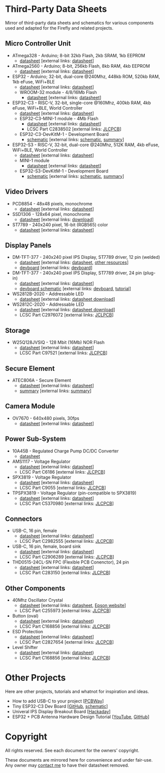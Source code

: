 Third-Party Data Sheets
=======================

Mirror of third-party data sheets and schematics for various
components used and adapted for the Firefly and related
projects.


Micro Controller Unit
---------------------

- ATmega328 - Arduino; 8-bit 32kb Flash, 2kb SRAM, 1kb EEPROM
  - [datasheet](./mcu/atmega328.pdf) [external links: [datasheet](http://ww1.microchip.com/downloads/en/DeviceDoc/Atmel-7810-Automotive-Microcontrollers-ATmega328P_Datasheet.pdf)]
- ATmega2560 - Arduino; 8-bit, 256kb Flash, 8kb RAM, 4kb EEPROM
  - [datasheet](./mcu/atmega2560.pdf) [external links: [datasheet](http://ww1.microchip.com/downloads/en/DeviceDoc/Atmel-2549-8-bit-AVR-Microcontroller-ATmega640-1280-1281-2560-2561_datasheet.pdf)]
- ESP32 - Arduino; 32-bit, dual-core @240Mhz, 448kb ROM, 520kb RAM, 1kb eFuse, WiFi+BLE
  - [datasheet](./mcu/esp32.pdf) [external links: [datasheet](https://www.espressif.com/sites/default/files/documentation/esp32_datasheet_en.pdf)]
  - WROOM-32 module - 4/8/16Mb Flash 
    - [datasheet](./mcu/esp32-wroom32.pdf) [external links: [datasheet](https://www.espressif.com/sites/default/files/documentation/esp32-wroom-32_datasheet_en.pdf)]
- ESP32-C3 - RISC-V, 32-bit, single-core @160Mhz, 400kb RAM, 4kb eFuse, WiFi+BLE, World Controller
  - [datasheet](./mcu/esp32-c3.pdf) [external links: [datasheet](https://www.espressif.com/sites/default/files/documentation/esp32-c3_datasheet_en.pdf)]
  - ESP32-C3-MINI-1 module - 4Mb Flash
    - [datasheet](./mcu/esp32-c3-mini-1.pdf) [external links: [datasheet](https://www.espressif.com/sites/default/files/documentation/esp32-c3-mini-1_datasheet_en.pdf)]
    - LCSC Part C2838502 [external links: [JLCPCB](https://jlcpcb.com/partdetail/EspressifSystems-ESP32_C3_MINI_1N4/C2838502)]
  - ESP32-C3-DevKitM-1 - Development Board
    - [schematic](./mcu/esp32-c3-devkitm.pdf) [external links: [schematic](https://dl.espressif.com/dl/schematics/SCH_ESP32-C3-DEVKITM-1_V1_20200915A.pdf), [summary](https://docs.espressif.com/projects/esp-idf/en/latest/esp32c3/hw-reference/esp32c3/user-guide-devkitm-1.html)]
- ESP32-S3 - RISC-V, 32-bit, dual-core @240Mhz, 512K RAM, 4kb eFuse, WiFi+BLE, World Controller
  - [datasheet](./mcu/esp32-s3.pdf) [external links: [datasheet](https://www.espressif.com/sites/default/files/documentation/esp32-s3_datasheet_en.pdf)]
  - MINI-1 module
    - [datasheet](./mcu/esp32-s3-mini-1.pdf) [external links: [datasheet](https://www.espressif.com/sites/default/files/documentation/esp32-s3-mini-1_mini-1u_datasheet_en.pdf)]
  - ESP32-S3-DevKitM-1 - Development Board
    - [schematic](./mcu/esp32-s3-devkitm.pdf) [external links: [schematic](https://dl.espressif.com/dl/schematics/SCH_ESP32-C3-DEVKITM-1_V1_20200915A.pdf), [summary](https://docs.espressif.com/projects/esp-idf/en/latest/esp32s3/hw-reference/esp32s3/user-guide-devkitm-1.html)]


Video Drivers
-------------

- PCD8854 - 48x48 pixels, monochrome
  - [datasheet](./video-driver/pcd8854.pdf) [external links: [datasheet](https://www.sparkfun.com/datasheets/LCD/Monochrome/Nokia5110.pdf)]
- SSD1306 - 128x64 pixel, monochrome
  - [datasheet](./video-driver/ssd1306.pdf) [external links: [download](https://www.szmaclight.com/download/SSD1306-datasheet.html)]
- ST7789 - 240x240 pixel, 16-bit (RGB565) color
  - [datasheet](./video-driver/st7789.pdf) [external links: [datasheet](https://www.newhavendisplay.com/appnotes/datasheets/LCDs/ST7789V.pdf)]


Display Panels
--------------

- DM-TFT-377 - 240x240 pixel IPS Display, ST7789 driver, 12 pin (welded)
  - [datasheet](./display/dm-tft13-377panel.pdf) [external links: [datasheet](https://cdn.shopify.com/s/files/1/0264/7629/files/DM-TFT13-377panel_Datasheet.pdf?v=1659336245), [other resources](https://www.displaymodule.com/products/1-3-240-x-240-ips-tft-display-module-spi)]
  - [devboard](./display/dm-tft13-377.pdf) [external links: [devboard](https://cdn.shopify.com/s/files/1/0264/7629/files/DM-TFT13-377_Datasheet.pdf?v=1659336245)]
- DM-TFT-377 - 240x240 pixel IPS Display, ST7789 driver, 24 pin (plug-in)
  - [datasheet](./display/zjy133t-if05.pdf) [external links: [datasheet](https://cdn-shop.adafruit.com/product-files/4520/4520_C13462__________.pdf)]
  - [devboard schematic](./display/adafruit-tft13-breakout-schematic.png) [external links: [devboard](https://cdn-learn.adafruit.com/assets/assets/000/079/156/original/adafruit_products_1-3in_IPS_TFT_Sch.png?1565202407), [tutorial](https://cdn-learn.adafruit.com/downloads/pdf/adafruit-1-3-and-1-54-240-x-240-wide-angle-tft-lcd-displays.pdf)]
- WS2812B-2020 - Addressable LED
  - [datasheet](./display/ws2812b-2020.pdf) [external links: [datasheet download](http://www.world-semi.com/solution/details-140-4.html)]
- WS2812C-2020 - Addressable LED
  - [datasheet](./display/ws2812c-2020.pdf) [external links: [datasheet download](https://cdn.sparkfun.com/assets/7/0/3/c/9/WS2812C-2020.pdf)]
  - LCSC Part C2976072 [external links: [JCLPCB](https://jlcpcb.com/partdetail/Worldsemi-WS2812C_2020V1/C2976072)]


Storage
-------

- W25Q128JVSIQ - 128 Mbit (16Mb) NOR Flash 
  - [datasheet](./storage/w25q128jv.pdf) [external links: [datasheet](https://datasheet.lcsc.com/lcsc/1811142111_Winbond-Elec-W25Q128JVSIQ_C97521.pdf)]
  - LCSC Part C97521 [external links: [JLCPCB](https://jlcpcb.com/partdetail/WinbondElec-W25Q128JVSIQ/C97521)]


Secure Element
--------------

- ATEC806A - Secure Element
  - [datasheet](./secure-element/atec806a.pdf) [external links: [datasheet](http://ww1.microchip.com/downloads/en/DeviceDoc/ATECC608A-TNGTLS-CryptoAuthentication-Data-Sheet-DS40002112B.pdf)]
  - [summary](./secure-element/atec806a-summary.pdf) [external links: [summary](http://ww1.microchip.com/downloads/en/DeviceDoc/40001977A.pdf)]


Camera Module
-------------

- OV7670 - 640x480 pixels, 30fps
  - [datasheet](./camera/ov7670.pdf) [external links: [datasheet](https://www.voti.nl/docs/OV7670.pdf)]


Power Sub-System
----------------

- 10A45B - Regulated Charge Pump DC/DC Converter
  - [datasheet](./power/10a45b.pdf)
- AMS1117 - Voltage Regulator
  - [datasheet](./power/ams1117.pdf) [external links: [datasheet](https://datasheet.lcsc.com/lcsc/1811142212_Advanced-Monolithic-Systems-AMS1117-3-3_C6186.pdf)]
  - LCSC Part C6186 [external links: [JLCPCB](https://jlcpcb.com/parts/componentSearch?isSearch=true&searchTxt=ams1117)]
- SPX3819 - Voltage Regulator
  - [datasheet](./power/spx3819.pdf) [external links: [datasheet](https://jlcpcb.com/partdetail/Maxlinear-SPX3819M5_L_3_3TR/C9055)]
  - LCSC Part C9055 [external links: [JLCPCB](https://jlcpcb.com/partdetail/Maxlinear-SPX3819M5_L_3_3TR/C9055)]
- TPSPX3819 - Voltage Regulator (pin-compatible to SPX3819)
  - [datasheet](./power/tpspx3819.pdf) [external links: [datasheet](https://datasheet.lcsc.com/lcsc/2303140930_TECH-PUBLIC-TPSPX3819M5-L-3-3_C5370980.pdf)]
  - LCSC Part C5370980 [external links: [JLCPCB](https://jlcpcb.com/partdetail/TechPublic-TPSPX3819M5_L_33/C5370980)]


Connectors
----------

- USB-C, 16 pin, female
  - [datasheet](./connector/usb-c-16-fem.pdf) [external links: [datasheet](https://datasheet.lcsc.com/lcsc/2203111830_XUNPU-TYPEC-304-ACP16_C2982555.pdf)]
  - LCSC Part C2982555 [external links: [JLCPCB](https://jlcpcb.com/partdetail/Xunpu-TYPEC_304ACP16/C2982555)]
- USB-C, 16 pin, female, board sink
  - [datasheet](./connector/usb-c-15-fem-sink.pdf) [external links: [datasheet](https://datasheet.lcsc.com/lcsc/2110191030_SHOU-HAN-TYPE-C-16P-CB0-8-073_C2906289.pdf)]
  - LCSC Part C2906289 [external links: [JLCPCB](https://jlcpcb.com/partdetail/ShouHan-TYPE_C_16P_CB0_8073/C2906289)]
- THD0515-24CL-SN FPC (Flexible PCB Conenctor), 24 pin
  - [datasheet](./connector/thd0515-xxcl-xx.pdf) [external links: [datasheet](https://datasheet.lcsc.com/lcsc/1811021412_THD-THD0515-24CL-SN_C283150.pdf)]
  - LCSC Part C283150 [external links: [JLCPCB](https://jlcpcb.com/partdetail/Thd-THD0515_24CLSN/C283150)]


Other Components
----------------

- 40Mhz Oscillator Crystal
  - [datasheet](./misc/fa-20h.pdf) [external links: [datasheet](https://support.epson.biz/td/api/doc_check.php?dl=brief_FA-20H&lang=en), [Epson website](https://www5.epsondevice.com/en/products/crystal_unit/fa20h.html)]
  - LCSC Part C255973 [external links: [JLCPCB](https://www.lcsc.com/product-detail/Crystals_Seiko-Epson-Q24FA20H0020900_C255973.html)]
- Button (oval)
  - [datasheet](./misc/button-oval.pdf) [external links: [datasheet](https://wmsc.lcsc.com/wmsc/upload/file/pdf/v2/lcsc/1811151525_Diodes-Incorporated-74LVC1T45W6-7_C168856.pdf))
  - LCSC Part C168856 [external links: [JLCPCB](https://jlcpcb.com/partdetail/DiodesIncorporated-74LVC1T45W67/C168856)]
- ESD Protection
  - [datasheet](./misc/usblc6-2sc6.pdf) [external links: [datasheet](https://datasheet.lcsc.com/lcsc/2108132230_TECH-PUBLIC-USBLC6-2SC6_C2827654.pdf)]
  - LCSC Part C2827654 [external links: [JLCPCB](https://jlcpcb.com/partdetail/TechPublic-USBLC62SC6/C2827654)]
- Level Shifter
  - [datasheet](./misc/74lvc1t45.pdf) [external links: [datasheet](https://wmsc.lcsc.com/wmsc/upload/file/pdf/v2/lcsc/1811151525_Diodes-Incorporated-74LVC1T45W6-7_C168856.pdf))
  - LCSC Part C168856 [external links: [JLCPCB](https://jlcpcb.com/partdetail/DiodesIncorporated-74LVC1T45W67/C168856)]
  


Other Projects
==============

Here are other projects, tutorials and whatnot for inspiration and ideas.

- How to add USB-C to your project [[PCBWay](https://www.pcbway.com/blog/PCB_Design_Tutorial/How_to_add_USB_C_to_your_projects.html)]
- Tiny ESP32-C3 Dev Board [[GitHub](https://github.com/01Space/ESP32-C3-0.42LCD), [schematic](https://github.com/01Space/ESP32-C3-0.42LCD/blob/main/Schematic/ESP32-C3-0.42OED%20Schematic.pdf)]
- Univeral IPS Display Breakout Board [[Hackaday](https://hackaday.io/project/168130-universal-ips-display-breakout-board/)]
- ESP32 + PCB Antenna Hardware Design Tutorial [[YouTube](https://www.youtube.com/watch?v=yxU_Kw2de08), [GitHub](https://github.com/pms67/ESP32-USB-Dongle)]


Copyright
=========

All rights reserved. See each document for the owners' copyright.

These documents are mirrored here for convenience and under fair-use. Any
owner may [contact me](mailto:me@ricmoo.com) to have their datasheet removed.
